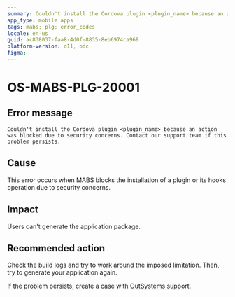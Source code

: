 ```yaml
---
summary: Couldn't install the Cordova plugin <plugin_name> because an action was blocked due to security concerns. Contact our support team if this problem persists.
app_type: mobile apps
tags: mabs; plg; error_codes
locale: en-us
guid: ac838037-faa8-4d0f-8835-8eb6974ca969
platform-version: o11, odc
figma:
---
```


# OS-MABS-PLG-20001

## Error message

`Couldn't install the Cordova plugin <plugin_name> because an action was
blocked due to security concerns. Contact our support team if this problem
persists.`

## Cause

This error occurs when MABS blocks the installation of a plugin or its hooks
operation due to security concerns.

## Impact

Users can't generate the application package.

## Recommended action

Check the build logs and try to work around the imposed limitation. Then, try
to generate your application again.

If the problem persists, create a case with [OutSystems
support](https://www.outsystems.com/support/portal/open-support-case?ErrorCode=OS-MABS-PLG-20001).
